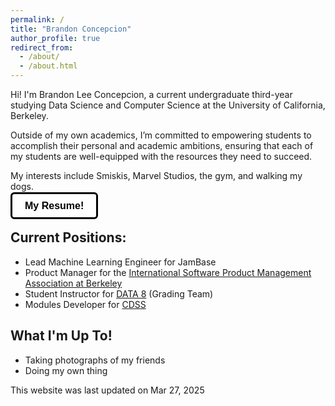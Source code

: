 ```yaml
---
permalink: /
title: "Brandon Concepcion"
author_profile: true
redirect_from: 
  - /about/
  - /about.html
---
```


<style>
.linkedin-btn {
  background-color: #ffffff; /* White background */
  color: #000; /* Black text */
  padding: 10px 20px;
  border: solid; /* Black border */
  border-radius: 6px;
  font-size: 16px;
  cursor: pointer;
  transition: box-shadow 0.3s ease;
  font-family: Arial, sans-serif;
  font-weight: bold;
  text-decoration: none; /* Removes underline */
}

.linkedin-btn:hover {
  box-shadow: 0 4px 6px rgba(0, 0, 0, 0.1); /* Subtle shadow */
}
</style>

Hi! I'm Brandon Lee Concepcion, a current undergraduate third-year studying Data Science and Computer Science at the University of California, Berkeley. 

Outside of my own academics, I’m committed to empowering students to accomplish their personal and academic ambitions, ensuring that each of my students are well-equipped with the resources they need to succeed.

My interests include Smiskis, Marvel Studios, the gym, and walking my dogs. 

<a href="files/ConcepcionBrandon_Resume.pdf" class="linkedin-btn" target="_blank">My Resume!</a>

## Current Positions: 
* Lead Machine Learning Engineer for JamBase 
* Product Manager for the <a href = "https://ispma.org/student-chapter-uc-berkeley/" target = "_blank">International Software Product Management Association at Berkeley </a>
* Student Instructor for <a href = "https://www.data8.org/" target="_blank">DATA 8</a> (Grading Team)  
* Modules Developer for <a href = "https://cdss.berkeley.edu/" target="_blank">CDSS</a>

## What I'm Up To!
* Taking photographs of my friends
* Doing my own thing


This website was last updated on Mar 27, 2025